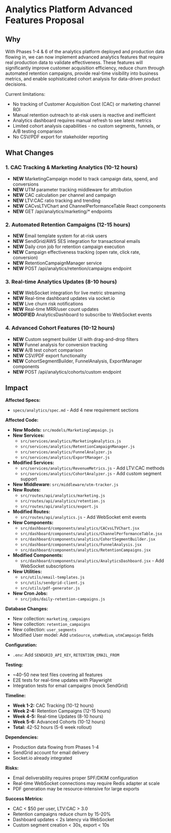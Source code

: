 # Analytics Platform Advanced Features Proposal

## Why

With Phases 1-4 & 6 of the analytics platform deployed and production data flowing in, we can now implement advanced analytics features that require real production data to validate effectiveness. These features will significantly improve customer acquisition efficiency, reduce churn through automated retention campaigns, provide real-time visibility into business metrics, and enable sophisticated cohort analysis for data-driven product decisions.

Current limitations:
- No tracking of Customer Acquisition Cost (CAC) or marketing channel ROI
- Manual retention outreach to at-risk users is reactive and inefficient
- Analytics dashboard requires manual refresh to see latest metrics
- Limited cohort analysis capabilities - no custom segments, funnels, or A/B testing comparison
- No CSV/PDF export for stakeholder reporting

## What Changes

### 1. CAC Tracking & Marketing Analytics (10-12 hours)
- **NEW** MarketingCampaign model to track campaign data, spend, and conversions
- **NEW** UTM parameter tracking middleware for attribution
- **NEW** CAC calculation per channel and campaign
- **NEW** LTV:CAC ratio tracking and trending
- **NEW** CACvsLTVChart and ChannelPerformanceTable React components
- **NEW** GET /api/analytics/marketing/* endpoints

### 2. Automated Retention Campaigns (12-15 hours)
- **NEW** Email template system for at-risk users
- **NEW** SendGrid/AWS SES integration for transactional emails
- **NEW** Daily cron job for retention campaign execution
- **NEW** Campaign effectiveness tracking (open rate, click rate, conversion)
- **NEW** RetentionCampaignManager service
- **NEW** POST /api/analytics/retention/campaigns endpoint

### 3. Real-time Analytics Updates (8-10 hours)
- **NEW** WebSocket integration for live metric streaming
- **NEW** Real-time dashboard updates via socket.io
- **NEW** Live churn risk notifications
- **NEW** Real-time MRR/user count updates
- **MODIFIED** AnalyticsDashboard to subscribe to WebSocket events

### 4. Advanced Cohort Features (10-12 hours)
- **NEW** Custom segment builder UI with drag-and-drop filters
- **NEW** Funnel analysis for conversion tracking
- **NEW** A/B test cohort comparison
- **NEW** CSV/PDF export functionality
- **NEW** CohortSegmentBuilder, FunnelAnalysis, ExportManager components
- **NEW** POST /api/analytics/cohorts/custom endpoint

## Impact

**Affected Specs:**
- `specs/analytics/spec.md` - Add 4 new requirement sections

**Affected Code:**
- **New Models:** `src/models/MarketingCampaign.js`
- **New Services:**
  - `src/services/analytics/MarketingAnalytics.js`
  - `src/services/analytics/RetentionCampaignManager.js`
  - `src/services/analytics/FunnelAnalyzer.js`
  - `src/services/analytics/ExportManager.js`
- **Modified Services:**
  - `src/services/analytics/RevenueMetrics.js` - Add LTV:CAC methods
  - `src/services/analytics/CohortAnalyzer.js` - Add custom segment support
- **New Middleware:** `src/middleware/utm-tracker.js`
- **New Routes:**
  - `src/routes/api/analytics/marketing.js`
  - `src/routes/api/analytics/retention.js`
  - `src/routes/api/analytics/export.js`
- **Modified Routes:**
  - `src/routes/api/analytics.js` - Add WebSocket emit events
- **New Components:**
  - `src/dashboard/components/analytics/CACvsLTVChart.jsx`
  - `src/dashboard/components/analytics/ChannelPerformanceTable.jsx`
  - `src/dashboard/components/analytics/CohortSegmentBuilder.jsx`
  - `src/dashboard/components/analytics/FunnelAnalysis.jsx`
  - `src/dashboard/components/analytics/RetentionCampaigns.jsx`
- **Modified Components:**
  - `src/dashboard/components/analytics/AnalyticsDashboard.jsx` - Add WebSocket subscriptions
- **New Utilities:**
  - `src/utils/email-templates.js`
  - `src/utils/sendgrid-client.js`
  - `src/utils/pdf-generator.js`
- **New Cron Jobs:**
  - `src/jobs/daily-retention-campaigns.js`

**Database Changes:**
- New collection: `marketing_campaigns`
- New collection: `retention_campaigns`
- New collection: `user_segments`
- Modified User model: Add `utmSource`, `utmMedium`, `utmCampaign` fields

**Configuration:**
- `.env`: Add `SENDGRID_API_KEY`, `RETENTION_EMAIL_FROM`

**Testing:**
- ~40-50 new test files covering all features
- E2E tests for real-time updates with Playwright
- Integration tests for email campaigns (mock SendGrid)

**Timeline:**
- **Week 1-2:** CAC Tracking (10-12 hours)
- **Week 2-4:** Retention Campaigns (12-15 hours)
- **Week 4-5:** Real-time Updates (8-10 hours)
- **Week 5-6:** Advanced Cohorts (10-12 hours)
- **Total:** 42-52 hours (5-6 week rollout)

**Dependencies:**
- Production data flowing from Phases 1-4
- SendGrid account for email delivery
- Socket.io already integrated

**Risks:**
- Email deliverability requires proper SPF/DKIM configuration
- Real-time WebSocket connections may require Redis adapter at scale
- PDF generation may be resource-intensive for large exports

**Success Metrics:**
- CAC < $50 per user, LTV:CAC > 3.0
- Retention campaigns reduce churn by 15-20%
- Dashboard updates < 2s latency via WebSocket
- Custom segment creation < 30s, export < 10s
